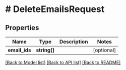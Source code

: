 # # DeleteEmailsRequest

## Properties

Name | Type | Description | Notes
------------ | ------------- | ------------- | -------------
**email_ids** | **string[]** |  | [optional]

[[Back to Model list]](../../README.md#models) [[Back to API list]](../../README.md#endpoints) [[Back to README]](../../README.md)
